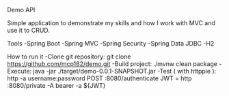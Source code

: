 Demo API

Simple application to demonstrate my skills and how I work with MVC and use it to CRUD.

Tools
-Spring Boot
-Spring MVC
-Spring Security
-Spring Data JDBC
-H2

How to run it
-Clone git repository: 
git clone https://github.com/mcp182/demo.git
-Build project:
./mvnw clean package
-Execute:
java -jar ./target/demo-0.0.1-SNAPSHOT.jar
-Test ( with httppie ):
http -a username:password POST :8080/authenticate
JWT = <token>
http :8080/private -A bearer -a ${JWT}
